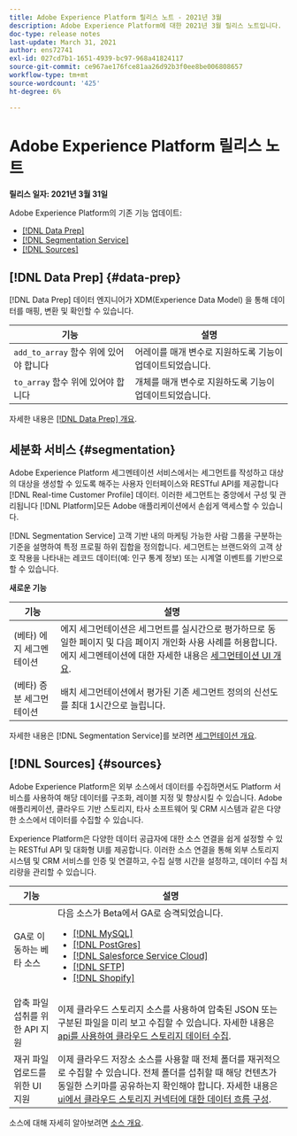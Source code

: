 ```yaml
---
title: Adobe Experience Platform 릴리스 노트 - 2021년 3월
description: Adobe Experience Platform에 대한 2021년 3월 릴리스 노트입니다.
doc-type: release notes
last-update: March 31, 2021
author: ens72741
exl-id: 027cd7b1-1651-4939-bc97-968a41824117
source-git-commit: ce967ae176fce81aa26d92b3f0ee8be006808657
workflow-type: tm+mt
source-wordcount: '425'
ht-degree: 6%

---
```


# Adobe Experience Platform 릴리스 노트

**릴리스 일자: 2021년 3월 31일**

Adobe Experience Platform의 기존 기능 업데이트:

- [[!DNL Data Prep]](#data-prep)
- [[!DNL Segmentation Service]](#segmentation)
- [[!DNL Sources]](#sources)

## [!DNL Data Prep] {#data-prep}

[!DNL Data Prep] 데이터 엔지니어가 XDM(Experience Data Model) 을 통해 데이터를 매핑, 변환 및 확인할 수 있습니다.

| 기능 | 설명 |
| ------- | ----------- |
| `add_to_array` 함수 위에 있어야 합니다 | 어레이를 매개 변수로 지원하도록 기능이 업데이트되었습니다. |
| `to_array` 함수 위에 있어야 합니다 | 개체를 매개 변수로 지원하도록 기능이 업데이트되었습니다. |

자세한 내용은 [[!DNL Data Prep] 개요](../../data-prep/home.md).

## 세분화 서비스 {#segmentation}

Adobe Experience Platform 세그멘테이션 서비스에서는 세그먼트를 작성하고 대상의 대상을 생성할 수 있도록 해주는 사용자 인터페이스와 RESTful API를 제공합니다 [!DNL Real-time Customer Profile] 데이터. 이러한 세그먼트는 중앙에서 구성 및 관리됩니다 [!DNL Platform]모든 Adobe 애플리케이션에서 손쉽게 액세스할 수 있습니다.

[!DNL Segmentation Service] 고객 기반 내의 마케팅 가능한 사람 그룹을 구분하는 기준을 설명하여 특정 프로필 하위 집합을 정의합니다. 세그먼트는 브랜드와의 고객 상호 작용을 나타내는 레코드 데이터(예: 인구 통계 정보) 또는 시계열 이벤트를 기반으로 할 수 있습니다.

**새로운 기능**

| 기능 | 설명 |
| ------- | ----------- |
| (베타) 에지 세그멘테이션 | 에지 세그먼테이션은 세그먼트를 실시간으로 평가하므로 동일한 페이지 및 다음 페이지 개인화 사용 사례를 허용합니다. 에지 세그멘테이션에 대한 자세한 내용은 [세그먼테이션 UI 개요](../../segmentation/ui/overview.md). |
| (베타) 증분 세그먼테이션 | 배치 세그먼테이션에서 평가된 기존 세그먼트 정의의 신선도를 최대 1시간으로 늘립니다. |

자세한 내용은 [!DNL Segmentation Service]를 보려면 [세그먼테이션 개요](../../segmentation/home.md).

## [!DNL Sources] {#sources}

Adobe Experience Platform은 외부 소스에서 데이터를 수집하면서도 Platform 서비스를 사용하여 해당 데이터를 구조화, 레이블 지정 및 향상시킬 수 있습니다. Adobe 애플리케이션, 클라우드 기반 스토리지, 타사 소프트웨어 및 CRM 시스템과 같은 다양한 소스에서 데이터를 수집할 수 있습니다.

Experience Platform은 다양한 데이터 공급자에 대한 소스 연결을 쉽게 설정할 수 있는 RESTful API 및 대화형 UI를 제공합니다. 이러한 소스 연결을 통해 외부 스토리지 시스템 및 CRM 서비스를 인증 및 연결하고, 수집 실행 시간을 설정하고, 데이터 수집 처리량을 관리할 수 있습니다.

| 기능 | 설명 |
| ------- | ----------- |
| GA로 이동하는 베타 소스 | 다음 소스가 Beta에서 GA로 승격되었습니다. <ul><li>[[!DNL MySQL]](../../sources/connectors/databases/mysql.md)</li><li>[[!DNL PostGres]](../../sources/connectors/databases/postgres.md)</li><li>[[!DNL Salesforce Service Cloud]](../../sources/connectors/customer-success/salesforce-service-cloud.md)</li><li>[[!DNL SFTP]](../../sources/connectors/cloud-storage/sftp.md)</li><li>[[!DNL Shopify]](../../sources/connectors/ecommerce/shopify.md)</li></ul> |
| 압축 파일 섭취를 위한 API 지원 | 이제 클라우드 스토리지 소스를 사용하여 압축된 JSON 또는 구분된 파일을 미리 보고 수집할 수 있습니다. 자세한 내용은 [api를 사용하여 클라우드 스토리지 데이터 수집](../../sources/tutorials/api/collect/cloud-storage.md). |
| 재귀 파일 업로드를 위한 UI 지원 | 이제 클라우드 저장소 소스를 사용할 때 전체 폴더를 재귀적으로 수집할 수 있습니다. 전체 폴더를 섭취할 때 해당 컨텐츠가 동일한 스키마를 공유하는지 확인해야 합니다. 자세한 내용은 [ui에서 클라우드 스토리지 커넥터에 대한 데이터 흐름 구성](../../sources/tutorials/ui/dataflow/batch/cloud-storage.md). |

소스에 대해 자세히 알아보려면 [소스 개요](../../sources/home.md).
